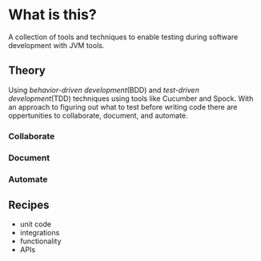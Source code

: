 # What is this?
A collection of tools and techniques to enable testing during software development with JVM tools.
## Theory
Using _behavior-driven development_(BDD) and _test-driven development_(TDD) techniques using tools like Cucumber and Spock. With an approach to figuring out what to test before writing code there are oppertunities to collaborate, document, and automate.
### Collaborate
### Document
### Automate
## Recipes
  - unit code
  - integrations
  - functionality
  - APIs
